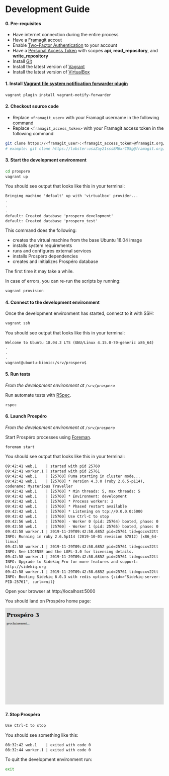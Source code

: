 # Development Guide

#### 0. Pre-requisites

- Have internet connection during the entire process
- Have a [Framagit](https://framagit.org/) accout
- Enable [Two-Factor Authentication](https://framagit.org/profile/two_factor_auth) to your account
- Have a [Personal Access Token](https://framagit.org/profile/personal_access_tokens) with scopes **api**, **read_repository**, and **write_repository**
- Install [Git](https://git-scm.com/downloads)
- Install the latest version of [Vagrant](https://www.vagrantup.com/downloads.html)
- Install the latest version of [VirtualBox](https://www.virtualbox.org/wiki/Downloads)

#### 1. Install [Vagrant file system notification forwarder plugin](https://github.com/mhallin/vagrant-notify-forwarder)

```sh
vagrant plugin install vagrant-notify-forwarder
```

#### 2. Checkout source code

- Replace `<framagit_user>` with your Framagit username in the following command
- Replace `<framagit_access_token>` with your Framagit access token in the following command

```sh
git clone https://<framagit_user>:<framagit_access_token>@framagit.org/lobster/prospero.git
# example: git clone https://lobster:usaZay21sss8M6xrCD5g@framagit.org/lobster/prospero.git
```

#### 3. Start the development environment

```sh
cd prospero
vagrant up
```

You should see output that looks like this in your terminal:

```
Bringing machine 'default' up with 'virtualbox' provider...
.
.
.
default: Created database 'prospero_development'
default: Created database 'prospero_test'
```

This command does the following:

- creates the virtual machine from the base Ubuntu 18.04 image
- installs system requirements
- runs and configures external services
- installs Prospéro dependencies
- creates and initializes Prospéro database

The first time it may take a while.

In case of errors, you can re-run the scripts by running:

```sh
vagrant provision
```

#### 4. Connect to the development environment

Once the development environment has started, connect to it with SSH:

```sh
vagrant ssh
```

You should see output that looks like this in your terminal:

```
Welcome to Ubuntu 18.04.3 LTS (GNU/Linux 4.15.0-70-generic x86_64)
.
.
.
vagrant@ubuntu-bionic:/srv/prospero$
```

#### 5. Run tests

_From the development environment at `/srv/prospero`_

Run automate tests with [RSpec](https://rspec.info/).

```sh
rspec
```

#### 6. Launch Prospéro

_From the development environment at `/srv/prospero`_

Start Prospéro processes using [Foreman](https://ddollar.github.io/foreman/).

```sh
foreman start
```

You should see output that looks like this in your terminal:

```
09:42:41 web.1    | started with pid 25760
09:42:41 worker.1 | started with pid 25761
09:42:42 web.1    | [25760] Puma starting in cluster mode...
09:42:42 web.1    | [25760] * Version 4.3.0 (ruby 2.6.5-p114), codename: Mysterious Traveller
09:42:42 web.1    | [25760] * Min threads: 5, max threads: 5
09:42:42 web.1    | [25760] * Environment: development
09:42:42 web.1    | [25760] * Process workers: 2
09:42:42 web.1    | [25760] * Phased restart available
09:42:42 web.1    | [25760] * Listening on tcp://0.0.0.0:5000
09:42:42 web.1    | [25760] Use Ctrl-C to stop
09:42:56 web.1    | [25760] - Worker 0 (pid: 25764) booted, phase: 0
09:42:58 web.1    | [25760] - Worker 1 (pid: 25765) booted, phase: 0
09:42:58 worker.1 | 2019-11-29T09:42:58.685Z pid=25761 tid=gocxv22tt INFO: Running in ruby 2.6.5p114 (2019-10-01 revision 67812) [x86_64-linux]
09:42:58 worker.1 | 2019-11-29T09:42:58.685Z pid=25761 tid=gocxv22tt INFO: See LICENSE and the LGPL-3.0 for licensing details.
09:42:58 worker.1 | 2019-11-29T09:42:58.685Z pid=25761 tid=gocxv22tt INFO: Upgrade to Sidekiq Pro for more features and support: http://sidekiq.org
09:42:58 worker.1 | 2019-11-29T09:42:58.685Z pid=25761 tid=gocxv22tt INFO: Booting Sidekiq 6.0.3 with redis options {:id=>"Sidekiq-server-PID-25761", :url=>nil}
```

Open your browser at http://localhost:5000

You should land on Prospéro home page:

![Prospéro home](prospero-home.png)

#### 7. Stop Prospéro

```sh
Use Ctrl-C to stop
```

You should see something like this:
```
08:32:42 web.1    | exited with code 0
08:32:44 worker.1 | exited with code 0
```

To quit the development environment run:
```sh
exit
```
